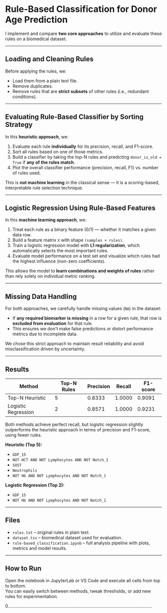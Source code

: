 # Rule-Based Classification for Donor Age Prediction


I implement and compare **two core approaches** to utilize and evaluate these rules on a biomedical dataset.

---

## Loading and Cleaning Rules

Before applying the rules, we:

- Load them from a plain text file.
- Remove duplicates.
- Remove rules that are **strict subsets** of other rules (i.e., redundant conditions).

---

## Evaluating Rule-Based Classifier by Sorting Strategy

In this **heuristic approach**, we:

1. Evaluate each rule **individually** for its precision, recall, and F1-score.
2. Sort all rules based on one of those metrics.
3. Build a classifier by taking the top-N rules and predicting `donor_is_old = True` if **any of the rules match**.
4. Plot the overall classifier performance (precision, recall, F1) vs. number of rules used.

This is **not machine learning** in the classical sense — it is a scoring-based, interpretable rule selection technique.

---

## Logistic Regression Using Rule-Based Features

In this **machine learning approach**, we:

1. Treat each rule as a binary feature (0/1) — whether it matches a given data row.
2. Build a feature matrix `X` with shape `(samples × rules)`.
3. Train a logistic regression model with **L1 regularization**, which automatically selects the most important rules.
4. Evaluate model performance on a test set and visualize which rules had the highest influence (non-zero coefficients).

This allows the model to **learn combinations and weights of rules** rather than rely solely on individual metric ranking.

---

## Missing Data Handling

For both approaches, we carefully handle missing values (`NA`) in the dataset:

- If **any required biomarker is missing** in a row for a given rule, that row is **excluded from evaluation** for that rule.
- This ensures we don't make false predictions or distort performance metrics due to incomplete data.

We chose this strict approach to maintain result reliability and avoid misclassification driven by uncertainty.

---

## Results

| Method               | Top-N Rules | Precision | Recall | F1-score |
|----------------------|-------------|-----------|--------|----------|
| Top-N Heuristic      | 5           | 0.8333    | 1.0000 | 0.9091   |
| Logistic Regression  | 2           | 0.8571    | 1.0000 | 0.9231   |

Both methods achieve perfect recall, but logistic regression slightly outperforms the heuristic approach in terms of precision and F1-score, using fewer rules.

**Heuristic (Top 5):**
- `GDF_15`
- `NOT HCT AND NOT Lymphocytes AND NOT Notch_1`
- `SOST`
- `Neutrophils`
- `NOT Hb AND NOT Lymphocytes AND NOT Notch_1`

**Logistic Regression (Top 2):**
- `GDF_15`
- `NOT Hb AND NOT Lymphocytes AND NOT Notch_1`


---

## Files

- `rules.txt` – original rules in plain text.
- `dataset.tsv` – biomedical dataset used for evaluation.
- `rule-based_classification.ipynb` – full analysis pipeline with plots, metrics and model results.

---

## How to Run

Open the notebook in JupyterLab or VS Code and execute all cells from top to bottom.  
You can easily switch between methods, tweak thresholds, or add new rules for experimentation.


0...................................................................................................................
